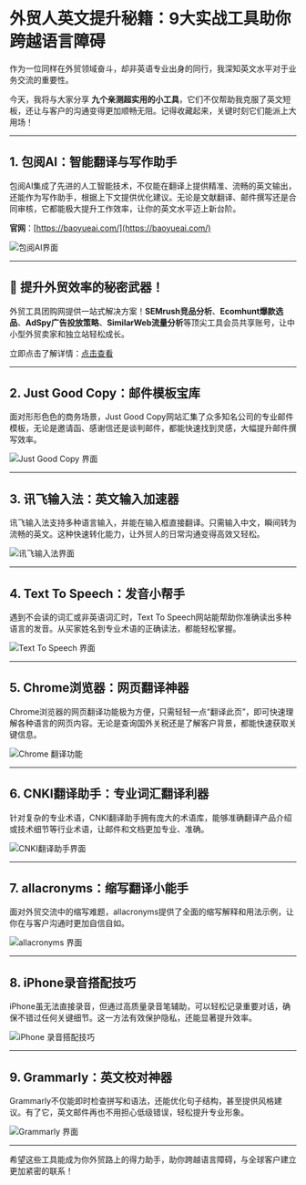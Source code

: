 # 外贸人英文提升秘籍：9大实战工具助你跨越语言障碍

作为一位同样在外贸领域奋斗，却非英语专业出身的同行，我深知英文水平对于业务交流的重要性。

今天，我将与大家分享 **九个亲测超实用的小工具**，它们不仅帮助我克服了英文短板，还让与客户的沟通变得更加顺畅无阻。记得收藏起来，关键时刻它们能派上大用场！

---

## 1. 包阅AI：智能翻译与写作助手

包阅AI集成了先进的人工智能技术，不仅能在翻译上提供精准、流畅的英文输出，还能作为写作助手，根据上下文提供优化建议。无论是文献翻译、邮件撰写还是合同审核，它都能极大提升工作效率，让你的英文水平迈上新台阶。

**官网**：[https://baoyueai.com/](https://baoyueai.com/)

![包阅AI界面](https://article.baoyueai.com/wp-content/uploads/2024/09/图片1-58-1024x601.png)

---

## **🎯 提升外贸效率的秘密武器！**

外贸工具团购网提供一站式解决方案！**SEMrush竞品分析**、**Ecomhunt爆款选品**、**AdSpy广告投放策略**、**SimilarWeb流量分析**等顶尖工具会员共享账号，让中小型外贸卖家和独立站轻松成长。

立即点击了解详情：[点击查看](https://bit.ly/waimao518)

---

## 2. Just Good Copy：邮件模板宝库

面对形形色色的商务场景，Just Good Copy网站汇集了众多知名公司的专业邮件模板，无论是邀请函、感谢信还是谈判邮件，都能快速找到灵感，大幅提升邮件撰写效率。

![Just Good Copy 界面](https://article.baoyueai.com/wp-content/uploads/2024/09/图片2-59-1024x356.png)

---

## 3. 讯飞输入法：英文输入加速器

讯飞输入法支持多种语言输入，并能在输入框直接翻译。只需输入中文，瞬间转为流畅的英文。这种快速转化能力，让外贸人的日常沟通变得高效又轻松。

![讯飞输入法界面](https://article.baoyueai.com/wp-content/uploads/2024/09/图片3-52.png)

---

## 4. Text To Speech：发音小帮手

遇到不会读的词汇或非英语词汇时，Text To Speech网站能帮助你准确读出多种语言的发音。从买家姓名到专业术语的正确读法，都能轻松掌握。

![Text To Speech 界面](https://article.baoyueai.com/wp-content/uploads/2024/09/图片4-42-1024x515.png)

---

## 5. Chrome浏览器：网页翻译神器

Chrome浏览器的网页翻译功能极为方便，只需轻轻一点“翻译此页”，即可快速理解各种语言的网页内容。无论是查询国外关税还是了解客户背景，都能快速获取关键信息。

![Chrome 翻译功能](https://article.baoyueai.com/wp-content/uploads/2024/09/图片5-34-1024x378.png)

---

## 6. CNKI翻译助手：专业词汇翻译利器

针对复杂的专业术语，CNKI翻译助手拥有庞大的术语库，能够准确翻译产品介绍或技术细节等行业术语，让邮件和文档更加专业、准确。

![CNKI翻译助手界面](https://article.baoyueai.com/wp-content/uploads/2024/09/图片6-27-1024x564.png)

---

## 7. allacronyms：缩写翻译小能手

面对外贸交流中的缩写难题，allacronyms提供了全面的缩写解释和用法示例，让你在与客户沟通时更加自信自如。

![allacronyms 界面](https://article.baoyueai.com/wp-content/uploads/2024/09/图片7-21-1024x652.png)

---

## 8. iPhone录音搭配技巧

iPhone虽无法直接录音，但通过高质量录音笔辅助，可以轻松记录重要对话，确保不错过任何关键细节。这一方法有效保护隐私，还能显著提升效率。

![iPhone 录音搭配技巧](https://article.baoyueai.com/wp-content/uploads/2024/09/图片8-15.png)

---

## 9. Grammarly：英文校对神器

Grammarly不仅能即时检查拼写和语法，还能优化句子结构，甚至提供风格建议。有了它，英文邮件再也不用担心低级错误，轻松提升专业形象。

![Grammarly 界面](https://article.baoyueai.com/wp-content/uploads/2024/09/图片9-10-1024x531.png)

---

希望这些工具能成为你外贸路上的得力助手，助你跨越语言障碍，与全球客户建立更加紧密的联系！

